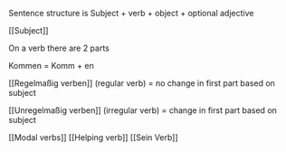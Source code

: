 Sentence structure is Subject + verb + object + optional adjective

[[Subject]]

On a verb there are 2 parts

Kommen = Komm + en

[[Regelmaßig verben]] (regular verb) = no change in first part based on subject

[[Unregelmaßig verben]] (irregular verb) = change in first part based on subject

[[Modal verbs]]
[[Helping verb]]
[[Sein Verb]]


